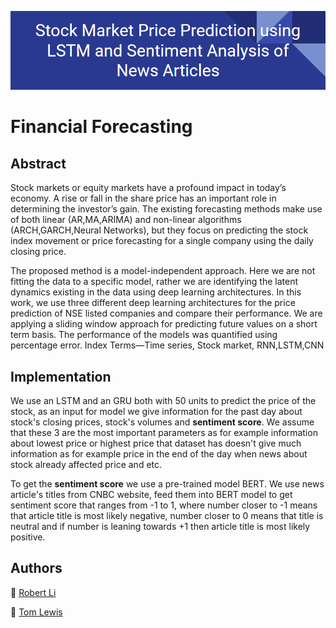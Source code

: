 ![Project Header](/figures/label.PNG)

# Financial Forecasting

## Abstract

Stock markets or equity markets have a profound impact in today’s economy. A rise or fall in the share price has an important role in determining the investor’s gain.
The existing forecasting methods make use of both linear (AR,MA,ARIMA) and non-linear algorithms (ARCH,GARCH,Neural Networks),
but they focus on predicting the stock index movement or price forecasting for a single company using the daily closing price. 

The proposed method is a model-independent approach. Here we are not fitting the data to a specific model, rather we are identifying the latent dynamics existing 
in the data using deep learning architectures. In this work, we use three different deep learning architectures for the price prediction of NSE listed companies
and compare their performance. We are applying a sliding window approach for predicting future values on a short term basis. The performance of the models was
quantified using percentage error. Index Terms—Time series, Stock market, RNN,LSTM,CNN


## Implementation

We use an LSTM and an GRU both with 50 units to predict the price of the stock, as an input for model we give information for the past day about stock's closing prices, stock's volumes and **sentiment score**. We assume that these 3 are the most important parameters as for example information about lowest price or highest price that dataset has doesn't give much information as for example price in the end of the day when news about stock already affected price and etc. 

To get the **sentiment score** we use a pre-trained model BERT. We use news article's titles from CNBC website, feed them into BERT model to get sentiment score that ranges from -1 to 1, where number closer to -1 means that article title is most likely negative, number closer to 0 means that title is neutral and if number is leaning towards +1 then article title is most likely positive.  



## Authors


:link: [Robert Li](https://github.com/mediolanum1)

:link: [Tom Lewis](https://github.com/tom837)
